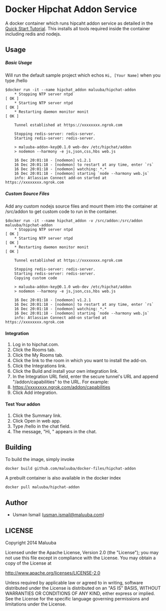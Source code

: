 Docker Hipchat Addon Service
===========

A docker container which runs hipcaht addon service as detailed in the [Quick Start Tutorial](https://www.hipchat.com/docs/apiv2/quick_start). This installs all tools required inside the container including redis and nodejs.

## Usage

##### Basic Usage
Will run the default sample project which echos ```Hi, [Your Name]``` when you type /hello

    $docker run -it --name hipchat_addon maluuba/hipchat-addon
        * Stopping NTP server ntpd                                              [ OK ]
        * Starting NTP server ntpd                                              [ OK ]
        * Restarting daemon monitor monit                                       [ OK ]

        Tunnel established at https://xxxxxxxx.ngrok.com

        Stopping redis-server: redis-server.
        Starting redis-server: redis-server.

        > maluuba-addon-key@0.1.0 web-dev /etc/hipchat/addon
        > nodemon --harmony -e js,json,css,hbs web.js

        16 Dec 20:01:18 - [nodemon] v1.2.1
        16 Dec 20:01:18 - [nodemon] to restart at any time, enter `rs`
        16 Dec 20:01:18 - [nodemon] watching: *.*
        16 Dec 20:01:18 - [nodemon] starting `node --harmony web.js`
        info: Atlassian Connect add-on started at https://xxxxxxxx.ngrok.com

##### Custom Source Files
Add any custom nodejs source files and mount them into the container at /src/addon to get custom code to run in the container.

    $docker run -it --name hipchat_addon -v /src/addon:/src/addon maluuba/hipchat-addon
        * Stopping NTP server ntpd                                              [ OK ]
        * Starting NTP server ntpd                                              [ OK ]
        * Restarting daemon monitor monit                                       [ OK ]

        Tunnel established at https://xxxxxxxx.ngrok.com

        Stopping redis-server: redis-server.
        Starting redis-server: redis-server.
        Copying custom code

        > maluuba-addon-key@0.1.0 web-dev /etc/hipchat/addon
        > nodemon --harmony -e js,json,css,hbs web.js

        16 Dec 20:01:18 - [nodemon] v1.2.1
        16 Dec 20:01:18 - [nodemon] to restart at any time, enter `rs`
        16 Dec 20:01:18 - [nodemon] watching: *.*
        16 Dec 20:01:18 - [nodemon] starting `node --harmony web.js`
        info: Atlassian Connect add-on started at https://xxxxxxxx.ngrok.com
        
        
#### Integration

1.    Log in to hipchat.com.
2.    Click the Rooms tab.
3.    Click the My Rooms tab.
4.    Click the link to the room in which you want to install the add-on.
5.    Click the Integrations link.
6.    Click the Build and install your own integration link.
7.    In the Integration URL field, enter the secure tunnel's URL and append "/addon/capabilities" to the URL. For example:
8.    https://xxxxxxxx.ngrok.com/addon/capabilities
9.    Click Add integration.

#### Test Your addon


1.    Click the Summary link.
2.    Click Open in web app.
3.    Type /hello in the chat field.
4.    The message, "Hi, " appears in the chat.


## Building

To build the image, simply invoke

    docker build github.com/maluuba/docker-files/hipchat-addon

A prebuilt container is also available in the docker index

    docker pull maluuba/hipchat-addon
    
## Author

  * Usman Ismail (<usman.ismail@maluuba.com>)

## LICENSE

Copyright 2014 Maluuba

Licensed under the Apache License, Version 2.0 (the "License");
you may not use this file except in compliance with the License.
You may obtain a copy of the License at

  http://www.apache.org/licenses/LICENSE-2.0

Unless required by applicable law or agreed to in writing, software
distributed under the License is distributed on an "AS IS" BASIS,
WITHOUT WARRANTIES OR CONDITIONS OF ANY KIND, either express or implied.
See the License for the specific language governing permissions and
limitations under the License.
    
